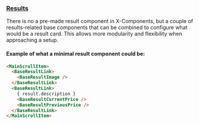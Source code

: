 <div grid="~ cols-6 gap-4">

  <div class="col-start-1 col-span-1">
  <ComponentsIndex :currentItem="4" :nextPage="12"/>
  </div>

  <div class="col-start-2 col-span-5">

### [**Results**](https://docs.empathy.co/develop-empathy-platform/ui-reference/components/base-components/result/)

There is no a pre-made result component in X-Components, but a couple of results-related base components that can be combined to configure what would be a result card. This allows more modularity and flexibility when approaching a setup.

#### Example of what a minimal result component could be:

```html {all|1,10|2,4|3|5,9|6|7-8}
<MainScrollItem>
  <BaseResultLink>
    <BaseResultImage />
  </BaseResultLink>
  <BaseResultLink>
    { result.description }
    <BaseResultCurrentPrice />
    <BaseResultPreviousPrice />
  </BaseResultLink>
</MainScrollItem>
```

  </div>
</div>

<!--
Clicks:
* Main scroll item to control the scroll on url load
* Result link (link to the product page)
* Image of the result
* Result link again
* The description
* The result prices for sale prices
-->
